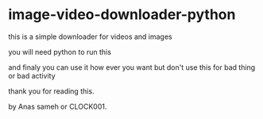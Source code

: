 # image-video-downloader-python

this is a simple downloader for videos and images

you will need python to run this 

and finaly you can use it how ever you want but don't use this for bad thing or bad activity

thank you for reading this.

by Anas sameh or CLOCK001.
